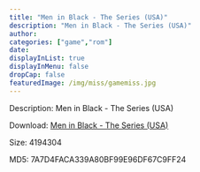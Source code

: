 ```yaml
---
title: "Men in Black - The Series (USA)"
description: "Men in Black - The Series (USA)"
author: 
categories: ["game","rom"]
date: 
displayInList: true
displayInMenu: false
dropCap: false
featuredImage: /img/miss/gamemiss.jpg
---
```


Description: Men in Black - The Series (USA)

Download: <a style="text-decoration:underline;" href="https://mega.nz/#!eCBU3aYY!KkTK-ZjpDqnkYm5iFz6c13obvljcYazsYa3UoSVvU_E" target = "_blank" rel = "nofollow" > Men in Black - The Series (USA)</a>

Size: 4194304

MD5: 7A7D4FACA339A80BF99E96DF67C9FF24

